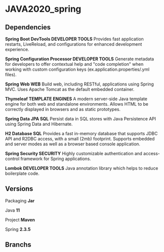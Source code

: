 # JAVA2020_spring

## Dependencies

**Spring Boot DevTools DEVELOPER TOOLS**
Provides fast application restarts, LiveReload, and configurations for enhanced development experience.

**Spring Configuration Processor DEVELOPER TOOLS**
Generate metadata for developers to offer contextual help and "code completion" when working with custom configuration keys (ex.application.properties/.yml files).

**Spring Web WEB**
Build web, including RESTful, applications using Spring MVC. Uses Apache Tomcat as the default embedded container.

**Thymeleaf TEMPLATE ENGINES**
A modern server-side Java template engine for both web and standalone environments. Allows HTML to be correctly displayed in browsers and as static prototypes.

**Spring Data JPA SQL**
Persist data in SQL stores with Java Persistence API using Spring Data and Hibernate.

**H2 Database SQL**
Provides a fast in-memory database that supports JDBC API and R2DBC access, with a small (2mb) footprint. Supports embedded and server modes as well as a browser based console application.

**Spring Security SECURITY**
Highly customizable authentication and access-control framework for Spring applications.

**Lombok DEVELOPER TOOLS**
Java annotation library which helps to reduce boilerplate code.

## Versions

Packaging **Jar**

Java **11**

Project **Maven** 

Spring **2.3.5**

## Branchs
